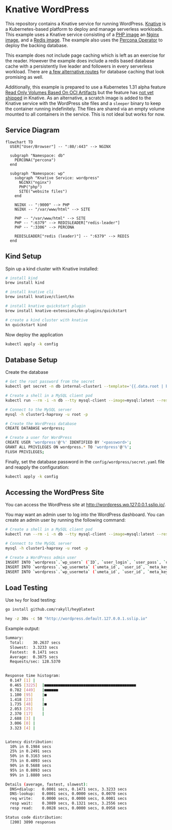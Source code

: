 # Knative WordPress

This repository contains a Knative service for running WordPress. [Knative](https://knative.dev/) is a Kubernetes-based platform to deploy and manage serverless workloads. This example uses a Knative service consisting of a [PHP image](https://hub.docker.com/_/wordpress) an [Nginx image](https://hub.docker.com/_/nginx), and a [Redis image](https://hub.docker.com/_/redis). The example also uses the [Percona Operator](https://docs.percona.com/percona-operator-for-mysql/pxc/kubectl.html) to deploy the backing database.

This example does not include page caching which is left as an exercise for the reader. However the example does include a redis based database cache with a persistently live leader and followers in every serverless workload. There are [a few alternative routes](docs/notes-on-database-cache.md) for database caching that look promising as well.

Additionally, this example is prepared to use a Kubernetes 1.31 alpha feature [Read Only Volumes Based On OCI Artifacts](https://kubernetes.io/blog/2024/08/16/kubernetes-1-31-image-volume-source/) but the feature has [not yet shipped](https://github.com/knative/serving/pull/15878) in Knative. As an alternative, a scratch image is added to the Knative service with the WordPress site files and a `sleeper` binary to keep the container running indefinitely. The files are shared via an empty volume mounted to all containers in the service. This is not ideal but works for now.

## Service Diagram

```mermaid
flowchart TD
  USER["User/Browser"] -- ":80/:443" --> NGINX

  subgraph "Namespace: db"
    PERCONA("percona")
  end

  subgraph "Namespace: wp"
    subgraph "Knative Service: wordpress"
      NGINX("nginx")
      PHP("php")
      SITE("website files")
    end

    NGINX -- ":9000" --> PHP
    NGINX -- "/var/www/html" --> SITE

    PHP -- "/var/www/html" --> SITE
    PHP -- ":6379" --> REDISLEADER["redis-leader"]
    PHP -- ":3306" --> PERCONA

    REDISLEADER["redis (leader)"] -- ":6379" --> REDIS
  end
```

## Kind Setup

Spin up a kind cluster with Knative installed:

```sh
# install kind
brew install kind

# install knative cli
brew install knative/client/kn

# install knative quickstart plugin
brew install knative-extensions/kn-plugins/quickstart

# create a kind cluster with knative
kn quickstart kind
```

Now deploy the application
```sh
kubectl apply -k config
```

## Database Setup

Create the database

```sh
# Get the root password from the secret
kubectl get secret -n db internal-cluster1 --template='{{.data.root | base64decode}}{{"\n"}}'

# Create a shell in a MySQL client pod
kubectl run --rm -i -n db --tty mysql-client --image=mysql:latest --restart=Never -- bash -il

# Connect to the MySQL server
mysql -h cluster1-haproxy -u root -p

# Create the WordPress database
CREATE DATABASE wordpress;

# Create a user for WordPress
CREATE USER 'wordpress'@'%' IDENTIFIED BY '<password>';
GRANT ALL PRIVILEGES ON wordpress.* TO 'wordpress'@'%';
FLUSH PRIVILEGES;
```

Finally, set the database password in the `config/wordpress/secret.yaml` file and reapply the configuration:

```sh
kubectl apply -k config
```

## Accessing the WordPress Site

You can access the WordPress site at http://wordpress.wp.127.0.0.1.sslip.io/.

You may want an admin user to log into the WordPress dashboard. You can create an admin user by running the following command:

```sh
# Create a shell in a MySQL client pod
kubectl run --rm -i -n db --tty mysql-client --image=mysql:latest --restart=Never -- bash -il

# Connect to the MySQL server
mysql -h cluster1-haproxy -u root -p

# Create a WordPress admin user
INSERT INTO `wordpress`.`wp_users` (`ID`, `user_login`, `user_pass`, `user_nicename`, `user_email`, `user_url`, `user_registered`, `user_activation_key`, `user_status`, `display_name`) VALUES ('3', 'test', MD5('test'), 'Test User', 'test@n8.gay', '', '2025-07-06 00:00:00', '', '0', 'Test User');
INSERT INTO `wordpress`.`wp_usermeta` (`umeta_id`, `user_id`, `meta_key`, `meta_value`) VALUES (NULL, '3', 'wp_capabilities', 'a:1:{s:13:"administrator";s:1:"1";}');
INSERT INTO `wordpress`.`wp_usermeta` (`umeta_id`, `user_id`, `meta_key`, `meta_value`) VALUES (NULL, '3', 'wp_user_level', '10');
```

## Load Testing

Use `hey` for load testing:

```sh
go install github.com/rakyll/hey@latest
```

```sh
hey -z 30s -c 50 "http://wordpress.default.127.0.0.1.sslip.io"
```

Example output:
```sh
Summary:
  Total:	30.2637 secs
  Slowest:	3.3233 secs
  Fastest:	0.1471 secs
  Average:	0.3875 secs
  Requests/sec:	128.5370
  

Response time histogram:
  0.147 [1]	|
  0.465 [3225]	|■■■■■■■■■■■■■■■■■■■■■■■■■■■■■■■■■■■■■■■■
  0.782 [449]	|■■■■■■
  1.100 [95]	|■
  1.418 [23]	|
  1.735 [48]	|■
  2.053 [25]	|
  2.370 [17]	|
  2.688 [3]	|
  3.006 [0]	|
  3.323 [4]	|


Latency distribution:
  10% in 0.1984 secs
  25% in 0.2491 secs
  50% in 0.3163 secs
  75% in 0.4093 secs
  90% in 0.5688 secs
  95% in 0.8093 secs
  99% in 1.8880 secs

Details (average, fastest, slowest):
  DNS+dialup:	0.0001 secs, 0.1471 secs, 3.3233 secs
  DNS-lookup:	0.0001 secs, 0.0000 secs, 0.0070 secs
  req write:	0.0000 secs, 0.0000 secs, 0.0001 secs
  resp wait:	0.3089 secs, 0.1321 secs, 3.2556 secs
  resp read:	0.0028 secs, 0.0000 secs, 0.0958 secs

Status code distribution:
  [200]	3890 responses
```
